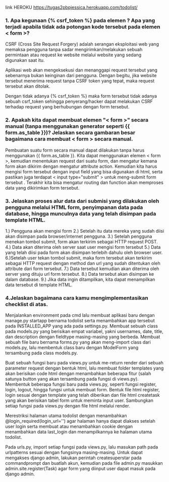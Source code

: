 link HEROKU
https://tugas2pbpjessica.herokuapp.com/todolist/


### 1. Apa kegunaan {% csrf_token %} pada elemen ? Apa yang terjadi apabila tidak ada potongan kode tersebut pada elemen < form >?

CSRF (Cross Site Request Forgery) adalah serangan eksploitasi web yang memaksa pengguna tanpa sadar mengirimkan/melakukan sebuah permintaan atau request ke website melalui website yang sedang digunakan saat itu.

Aplikasi web akan mengeksekusi dan menanggapi request tersebut yang sebenarnya bukan keinginan dari pengguna. Dengan begitu, jika website tersebut menerima request tanpa CSRF token yang tepat, maka request tersebut akan ditolak.

Dengan tidak adanya {% csrf_token %} maka form tersebut tidak adanya sebuah csrf_token sehingga penyerang/hacker dapat melakukan CSRF terhadap request yang berhubungan dengan form tersebut.


### 2. Apakah kita dapat membuat elemen "< form >" secara manual (tanpa menggunakan generator seperti {{ form.as_table }})? Jelaskan secara gambaran besar bagaimana cara membuat < form > secara manual.

Pembuatan suatu form secara manual dapat dilakukan tanpa harus  menggunakan {{ form.as_table }}. Kita dapat menggunakan elemen < form >, kemudian menentukan request dari suatu form, dan mengatur kemana form akan dikirim dengan mengatur attribute action. Kemudian kita harus mengisi form tersebut dengan input field yang bisa digunakan di html, serta pastikan juga terdapat < input type="submit" > untuk meng-submit form tersebut . Terakhir kita bisa mengatur routing dan function akan memproses data yang dikirimkan form tersebut.

### 3. Jelaskan proses alur data dari submisi yang dilakukan oleh pengguna melalui HTML form, penyimpanan data pada database, hingga munculnya data yang telah disimpan pada template HTML.

1.) Pengguna akan mengisi form
2.) Setelah itu data mereka yang sudah diisi akan disimpan pada browser/internet pengguna. 
3.) Setelah pengguna menekan tombol submit, form akan terkirim sebagai HTTP request POST. 
4.) Data akan diterima oleh server saat user mengisi form tersebut
5.) Data yang telah diisi pada form akan disimpan terlebih dahulu oleh browser user.
6.)Setelah user tekan tombol submit, maka form tersebut akan terkirim sebagai HTTP request dengan method dan url yang sudah ditentukan oleh attribute dari form tersebut. 
7.) Data tersebut kemudian akan diterima oleh server yang dituju url form tersebut. 
8.) Data tersebut akan disimpan ke dalam database.
9.) Jika data ingin ditampilkan, kita dapat menampilkan data tersebut di template HTML. 



### 4.Jelaskan bagaimana cara kamu mengimplementasikan checklist di atas.

Menjalankan environment pada cmd lalu membuat aplikasi baru dengan manage.py startapp bernama todolist serta menambahkan app tersebut pada INSTALLED_APP yang ada pada settings.py. Membuat sebuah class pada models.py yang berisikan empat variabel, yakni usernames, date, title, dan description dengan fieldtype masing-masing yang berbeda. Membuat sebuah file baru bernama forms.py yang akan meng-import class dari models.py, lalu membentuk class baru dengan ModelForm yang tersambung pada class models.py.

Buat sebuah fungsi baru pada views.py untuk me-return render dari sebuah parameter request dengan bentuk html, lalu membuat folder templates yang akan berisikan code html dengan menambahkan beberapa fitur (salah satunya button yang akan tersambung pada fungsi di views.py). Membentuk beberapa fungsi baru pada views.py, seperti fungsi register, login, logout, hingga fungsi untuk membuat form. Bentuk file html register, login sesuai dengan template yang telah diberikan dan file html createtask yang akan berisikan tabel form untuk meminta input user. Sambungkan setiap fungsi pada views.py dengan file html melalui render.

Merestriksi halaman utama todolist dengan menambahkan @login_required(login_url='') agar halaman hanya dapat diakses setelah user login serta membuat atau menambahkan cookie dengan menambahkan data last_login dan menampilkannya ke halaman utama todolist.

Pada urls.py, import setiap fungsi pada views.py, lalu masukan path pada urlpatterns sesuai dengan fungsinya masing-masing. Untuk dapat mengakses django admin, lakukan perintah createsuperstar pada commandprompt dan buatlah akun, kemudian pada file admin.py masukkan admin.site.register(Task) agar form yang diinput user dapat masuk pada django admin.
